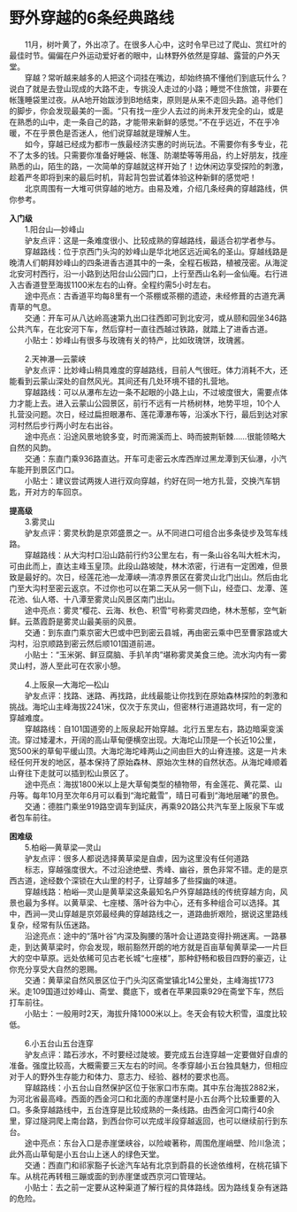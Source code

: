 # 野外穿越的6条经典路线  

&emsp;&emsp;11月，树叶黄了，外出凉了。在很多人心中，这时令早已过了爬山、赏红叶的最佳时节。偏偏在户外运动爱好者的眼中，山林野外依然是穿越、露营的户外天堂。  
&emsp;&emsp;穿越？常听越来越多的人把这个词挂在嘴边，却始终搞不懂他们到底玩什么？说白了就是去登山现成的大路不走，专挑没人走过的小路；睡觉不住旅馆，非要在帐篷睡袋里过夜。从A地开始跋涉到B地结束，原则是从来不走回头路。追寻他们的脚步，你会发现最美的一面。“只有找一座少人去过的尚未开发完全的山，或是在熟悉的山中，走一条自己的路，才能带来新鲜的感觉。”不在乎远近，不在乎冷暖，不在乎景色是否迷人，他们说穿越就是理解人生。  
&emsp;&emsp;如今，穿越已经成为都市一族最经济实惠的时尚玩法。不需要你有多专业，花不了太多的钱。只需要你准备好睡袋、帐篷、防潮垫等等用品，约上好朋友，找座熟悉的山，陌生的路，一次简单的穿越就这样开始了！边休闲边享受探险的刺激，趁着严冬即将到来的最后时机，背起背包尝试着体验这种新鲜的感觉吧！  
&emsp;&emsp;北京周围有一大堆可供穿越的地方。由易及难，介绍几条经典的穿越路线，供你参考。  

**入门级**  
&emsp;&emsp;1.阳台山—妙峰山  
&emsp;&emsp;驴友点评：这是一条难度很小、比较成熟的穿越路线，最适合初学者参与。  
&emsp;&emsp;穿越路线：位于京西门头沟的妙峰山是华北地区远近闻名的圣山。穿越线路是晚清人们朝拜妙峰山的四条进香古道其中的一条，全程石板路，植被茂密。从海淀北安河村西行，沿一小路到达阳台山公园门口，上行至西山名刹—金仙庵。右行进入古香道登至海拔1100米左右的山脊。全程约需5小时左右。  
&emsp;&emsp;途中亮点：古香道平均每8里有一个茶棚或茶棚的遗迹，未经修葺的古道充满青草的气息。  
&emsp;&emsp;交通：开车可从八达岭高速第九出口往西即可到北安河，或从颐和园坐346路公共汽车，在北安河下车，然后穿村一直往西越过铁路，就踏上了进香古道。  
&emsp;&emsp;小贴士：妙峰山有很多与玫瑰有关的特产，比如玫瑰饼，玫瑰酱。  

&emsp;&emsp;2.天神瀑—云蒙峡  
&emsp;&emsp;驴友点评：比妙峰山稍具难度的穿越路线，目前人气很旺。体力消耗不大，还能看到云蒙山深处的自然风光。其间还有几处环境不错的扎营地。  
&emsp;&emsp;穿越路线：可以从瀑布左边一条不起眼的小路上山，不过坡度很大，需要点体力才能上去。进入云蒙山公园景区，前行不远有一片杨树林，地势平坦，10个人扎营没问题。次日，经过扁担眼瀑布、莲花潭瀑布等，沿溪水下行，最后到达对家河村然后步行两小时左右出谷。  
&emsp;&emsp;途中亮点：沿途风景地貌多变，时而溯溪而上、時而披荆斩棘……很能领略大自然的风韵。  
&emsp;&emsp;交通：东直门乘936路直达。开车可走密云水库西岸过黑龙潭到天仙瀑，小汽车能开到景区门口。  
&emsp;&emsp;小贴士：建议尝试两拨人进行双向穿越，约好在同一地方扎营，交换汽车钥匙，开对方的车回京。  

**提高级**  
&emsp;&emsp;3.雾灵山  
&emsp;&emsp;驴友点评：雾灵秋韵是京郊盛景之一。从不同进口可组合出多条徒步及驾车线路。  
&emsp;&emsp;穿越路线：从大沟村口沿山路前行约3公里左右，有一条山谷名叫大桩木沟，可由此而上，直达主峰玉皇顶。此段山路坡陡，林木浓密，行进有一定困难，但景致是最好的。次日，经莲花池—龙潭峡—清凉界景区在雾灵山北门出山。然后由北门至大沟村至密云返京。不过你也可以在第二天从另一侧下山，经壶口、龙潭、莲花池、仙人塔、十八潭至雾灵山风景区南门出山。  
&emsp;&emsp;途中亮点：雾灵“樱花、云海、秋色、积雪”号称雾灵四绝，林木葱郁，空气新鲜。云蒸霞蔚是雾灵山最美丽的风景。  
&emsp;&emsp;交通：到东直门乘京密大巴或中巴到密云县城，再由密云乘中巴至曹家路或大沟村，沿京顺路到密云然后顺101国道前进。  
&emsp;&emsp;小贴士：“玉米粥、鲜豆腐脑、手扒羊肉”堪称雾灵美食三绝。流水沟内有一雾灵山村，游人至此可在农家小憩。  

&emsp;&emsp;4.上阪泉—大海坨—松山  
&emsp;&emsp;驴友点评：找路、迷路、再找路，此线最能让你找到在原始森林探险的刺激和挑战。海坨山主峰海拔2241米，仅次于东灵山，但密林行进道路坎坷，有一定的穿越难度。  
&emsp;&emsp;穿越路线：自101国道旁的上阪泉起开始穿越。北行五里左右，路边暗渠变溪流。穿过矮灌木，开阔的高山草甸便横空出现。大海坨山顶是一个长近10公里，宽500米的草甸平缓山顶。大海坨海坨峰两山之间由巨大的山脊连接。这是一片未经任何开发的地区，基本保持了原始森林、原始次生林的自然状态。从海坨峰顺着山脊往下走就可以插到松山景区了。  
&emsp;&emsp;途中亮点：海拔1800米以上是大草甸类型的植物带，有金莲花、黄花菜、山丹等。每年10月至次年6月可以看到“海坨戴雪”，晴日可看到“海地层曦”的景色。  
&emsp;&emsp;交通：德胜门乘坐919路空调车到延庆，再乘920路公共汽车至上阪泉下车或者包车前往。  

**困难级**  
&emsp;&emsp;5.柏峪—黄草梁—灵山  
&emsp;&emsp;驴友点评：很多人都说选择黄草梁是自虐，因为这里没有任何道路  
&emsp;&emsp;标志，穿越强度很大。不过沿途绝壁、秀峰、幽谷，景色非常不错。走的是京西古道，途经数个深锁在大山里的村子，让穿越多了些探幽的味道。  
&emsp;&emsp;穿越线路：柏峪—灵山是黄草梁这条最知名户外穿越路线的传统穿越方向，风景也最为多样。以黄草梁、七座楼、落叶谷为中心，还有多种组合可以选择。其中，西涧—灵山穿越是京郊最经典的穿越路线之一，道路曲折艰险，据说这里路线复杂，经常有队伍迷路。  
&emsp;&emsp;沿途亮点：途中的“落叶谷”内深及胸腰的落叶会让道路变得扑朔迷离。一路暴走，到达黄草梁时，你会发现，眼前豁然开朗的地方就是百亩草甸黄草梁—一片巨大的空中草原。远处依稀可见古老长城“七座楼”，那种舒畅和极目四野的豪迈，让你充分享受大自然的恩赐。  
&emsp;&emsp;交通：黄草梁自然风景区位于门头沟区斋堂镇北14公里处，主峰海拔1773米。走109国道过妙峰山、斋堂、爨底下，或者在苹果园乘929在斋堂下车，然后打车前往。  
&emsp;&emsp;小贴士：一般用时2天，海拔升降1000米以上。冬天会有较大积雪，温度比较低。  

&emsp;&emsp;6.小五台山五台连穿  
&emsp;&emsp;驴友点评：踏石涉水，不时要经过陡坡。要完成五台连穿越一定要做好自虐的准备。强度比较高，大概需要三天左右的时间。冬季穿越小五台独具魅力，但相应对于人的野外生存能力和体力、意志力、经验、器材的要求也高。  
&emsp;&emsp;穿越路线：小五台山自然保护区位于张家口市东南。其中东台海拔2882米，为河北省最高峰。西面的西金河口和北面的赤崖堡村是小五台两个比较重要的入口。多条穿越路线中，五台连穿是比较成熟的一条线路。由西金河口南行40余里，穿过隧洞爬上南台路，到西台你可以完成半段穿越返回，也可以继续前行到东台。  
&emsp;&emsp;途中亮点：东台入口是赤崖堡峡谷，以险峻著称，周围危崖峭壁、险川急流；此外高山草甸是小五台山上迷人的绿色天堂。  
&emsp;&emsp;交通：西直门和祁家豁子长途汽车站有北京到蔚县的长途依维柯，在桃花镇下车。从桃花再转租三蹦或面的到赤崖堡或西京河口管理站。  
&emsp;&emsp;小贴士：去之前一定要从这种渠道了解行程的具体路线。因为路线复杂有迷路的危险。  
